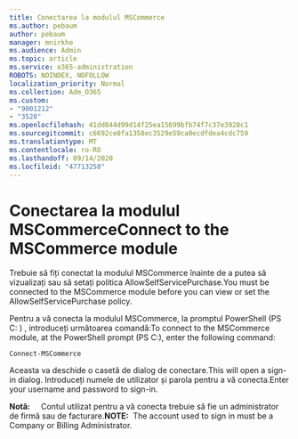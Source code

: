```yaml
---
title: Conectarea la modulul MSCommerce
ms.author: pebaum
author: pebaum
manager: mnirkhe
ms.audience: Admin
ms.topic: article
ms.service: o365-administration
ROBOTS: NOINDEX, NOFOLLOW
localization_priority: Normal
ms.collection: Adm_O365
ms.custom:
- "9001212"
- "3528"
ms.openlocfilehash: 41dd044d99d14f25ea15699bfb74f7c37e3928c1
ms.sourcegitcommit: c6692ce0fa1358ec3529e59ca0ecdfdea4cdc759
ms.translationtype: MT
ms.contentlocale: ro-RO
ms.lasthandoff: 09/14/2020
ms.locfileid: "47713250"
---
```

# <a name="connect-to-the-mscommerce-module"></a><span data-ttu-id="f89cd-102">Conectarea la modulul MSCommerce</span><span class="sxs-lookup"><span data-stu-id="f89cd-102">Connect to the MSCommerce module</span></span>

<span data-ttu-id="f89cd-103">Trebuie să fiți conectat la modulul MSCommerce înainte de a putea să vizualizați sau să setați politica AllowSelfServicePurchase.</span><span class="sxs-lookup"><span data-stu-id="f89cd-103">You must be connected to the MSCommerce module before you can view or set the AllowSelfServicePurchase policy.</span></span>  

<span data-ttu-id="f89cd-104">Pentru a vă conecta la modulul MSCommerce, la promptul PowerShell (PS C: \) , introduceți următoarea comandă:</span><span class="sxs-lookup"><span data-stu-id="f89cd-104">To connect to the MSCommerce module, at the PowerShell prompt (PS C:\), enter the following command:</span></span>

`Connect-MSCommerce`

<span data-ttu-id="f89cd-105">Aceasta va deschide o casetă de dialog de conectare.</span><span class="sxs-lookup"><span data-stu-id="f89cd-105">This will open a sign-in dialog.</span></span> <span data-ttu-id="f89cd-106">Introduceți numele de utilizator și parola pentru a vă conecta.</span><span class="sxs-lookup"><span data-stu-id="f89cd-106">Enter your username and password to sign-in.</span></span>

<span data-ttu-id="f89cd-107">**Notă:** &nbsp; &nbsp; Contul utilizat pentru a vă conecta trebuie să fie un administrator de firmă sau de facturare.</span><span class="sxs-lookup"><span data-stu-id="f89cd-107">**NOTE:**&nbsp;&nbsp;The account used to sign in must be a Company or Billing Administrator.</span></span>
